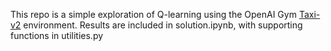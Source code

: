 This repo is a simple exploration of Q-learning using the OpenAI Gym [Taxi-v2](https://gym.openai.com/envs/Taxi-v2/) environment.  Results are included in solution.ipynb, with supporting functions in utilities.py